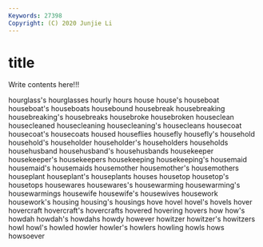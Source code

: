 ```yaml
---
Keywords: 27398
Copyright: (C) 2020 Junjie Li
---
```


# title

Write contents here!!!

hourglass's 
hourglasses 
hourly 
hours 
house 
house's 
houseboat 
houseboat's 
houseboats
housebound 
housebreak 
housebreaking 
housebreaking's 
housebreaks 
housebroke 
housebroken 
houseclean 
housecleaned 
housecleaning
housecleaning's 
housecleans 
housecoat 
housecoat's 
housecoats 
housed 
houseflies 
housefly 
housefly's 
household
household's 
householder 
householder's 
householders 
households 
househusband 
househusband's 
househusbands 
housekeeper 
housekeeper's
housekeepers 
housekeeping 
housekeeping's 
housemaid 
housemaid's 
housemaids 
housemother 
housemother's 
housemothers 
houseplant
houseplant's 
houseplants 
houses 
housetop 
housetop's 
housetops 
housewares 
housewares's 
housewarming 
housewarming's
housewarmings 
housewife 
housewife's 
housewives 
housework 
housework's 
housing 
housing's 
housings 
hove
hovel 
hovel's 
hovels 
hover 
hovercraft 
hovercraft's 
hovercrafts 
hovered 
hovering 
hovers
how 
how's 
howdah 
howdah's 
howdahs 
howdy 
however 
howitzer 
howitzer's 
howitzers
howl 
howl's 
howled 
howler 
howler's 
howlers 
howling 
howls 
hows 
howsoever
